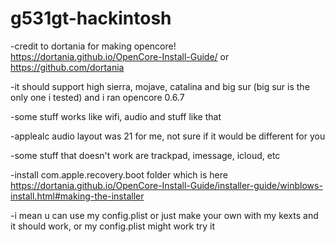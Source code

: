 # g531gt-hackintosh

-credit to dortania for making opencore! https://dortania.github.io/OpenCore-Install-Guide/ or https://github.com/dortania

-it should support high sierra, mojave, catalina and big sur (big sur is the only one i tested) and i ran opencore 0.6.7

-some stuff works like wifi, audio and stuff like that

-applealc audio layout was 21 for me, not sure if it would be different for you

-some stuff that doesn't work are trackpad, imessage, icloud, etc

-install com.apple.recovery.boot folder which is here https://dortania.github.io/OpenCore-Install-Guide/installer-guide/winblows-install.html#making-the-installer

-i mean u can use my config.plist or just make your own with my kexts and it should work, or my config.plist might work try it
